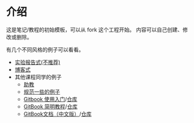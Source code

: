 # 介绍

这是笔记/教程的初始模板，可以从 fork 这个工程开始。
内容可以自己创建、修改或删除。

有几个不同风格的例子可以看看。

* [实验报告式(不推荐)](http://o.iee.io/tmp/report.pdf)
* [博客式](http://o.iee.io/tmp/posts.pdf)
* 其他课程同学的例子
    * [助教](https://openmindclub.gitbooks.io/omooc-py/content/)
    * [规范一些的例子](https://leohxj.gitbooks.io/a-programmer-prepares/content/)
    * [Gitbook 使用入门](http://gitbook-zh.wanqing.me/)/[仓库](https://github.com/wwq0327/gitbook-zh)
    * [GitBook 简明教程](http://www.chengweiyang.cn/gitbook/)/[仓库](https://github.com/chengweiv5/gitbook)
    * [GitBook文档（中文版）](http://chrisniael.gitbooks.io/gitbook-documentation/content/)/[仓库](https://github.com/chrisniael/gitbook-documentation)
